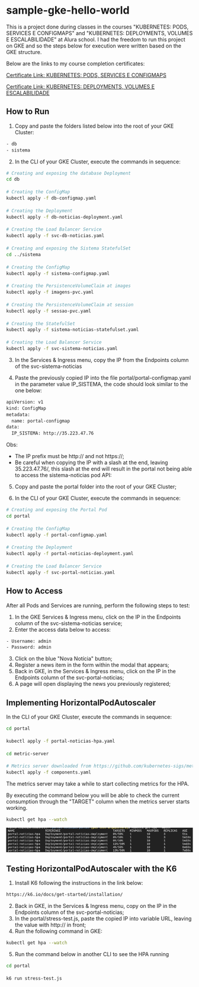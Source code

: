 # sample-gke-hello-world

This is a project done during classes in the courses "KUBERNETES: PODS, SERVICES E CONFIGMAPS" and "KUBERNETES: DEPLOYMENTS, VOLUMES E ESCALABILIDADE" at Alura school.
I had the freedom to run this project on GKE and so the steps below for execution were written based on the GKE structure.

Below are the links to my course completion certificates:

[Certificate Link: KUBERNETES: PODS, SERVICES E CONFIGMAPS](https://cursos.alura.com.br/user/victorts1991/course/kubernetes-pods-services-configmap/certificate)

[Certificate Link: KUBERNETES: DEPLOYMENTS, VOLUMES E ESCALABILIDADE](https://cursos.alura.com.br/user/victorts1991/course/kubernetes-deployments-volumes-escalabilidade/certificate)

## How to Run

1. Copy and paste the folders listed below into the root of your GKE Cluster:
```sh
- db
- sistema
```

2. In the CLI of your GKE Cluster, execute the commands in sequence:
```sh
# Creating and exposing the database Deployment
cd db

# Creating the ConfigMap
kubectl apply -f db-configmap.yaml

# Creating the Deployment
kubectl apply -f db-noticias-deployment.yaml

# Creating the Load Balancer Service
kubectl apply -f svc-db-noticias.yaml

# Creating and exposing the Sistema StatefulSet
cd ../sistema

# Creating the ConfigMap
kubectl apply -f sistema-configmap.yaml

# Creating the PersistenceVolumeClaim at images
kubectl apply -f imagens-pvc.yaml

# Creating the PersistenceVolumeClaim at session
kubectl apply -f sessao-pvc.yaml

# Creating the StatefulSet
kubectl apply -f sistema-noticias-statefulset.yaml

# Creating the Load Balancer Service
kubectl apply -f svc-sistema-noticias.yaml
```

3. In the Services & Ingress menu, copy the IP from the Endpoints column of the svc-sistema-noticias

4. Paste the previously copied IP into the file portal/portal-configmap.yaml in the parameter value IP_SISTEMA, the code should look similar to the one below:
```sh
apiVersion: v1
kind: ConfigMap
metadata:
  name: portal-configmap
data:
  IP_SISTEMA: http://35.223.47.76
```

Obs: 
  - The IP prefix must be http:// and not https://;
  - Be careful when copying the IP with a slash at the end, leaving 35.223.47.76/, this slash at the end will result in the portal not being able to access the sistema-noticias pod API:

5. Copy and paste the portal folder into the root of your GKE Cluster;

6. In the CLI of your GKE Cluster, execute the commands in sequence:
```sh
# Creating and exposing the Portal Pod
cd portal

# Creating the ConfigMap
kubectl apply -f portal-configmap.yaml

# Creating the Deployment
kubectl apply -f portal-noticias-deployment.yaml

# Creating the Load Balancer Service
kubectl apply -f svc-portal-noticias.yaml
```

## How to Access

After all Pods and Services are running, perform the following steps to test:

1. In the GKE Services & Ingress menu, click on the IP in the Endpoints column of the svc-sistema-noticias service;
2. Enter the access data below to access:
```sh
- Username: admin
- Password: admin
```

3. Click on the blue "Nova Notícia" button;
4. Register a news item in the form within the modal that appears;
5. Back in GKE, in the Services & Ingress menu, click on the IP in the Endpoints column of the svc-portal-noticias;
6. A page will open displaying the news you previously registered;

## Implementing HorizontalPodAutoscaler

In the CLI of your GKE Cluster, execute the commands in sequence:
```sh
cd portal

kubectl apply -f portal-noticias-hpa.yaml

cd metric-server

# Metrics server downloaded from https://github.com/kubernetes-sigs/metrics-server/releases/latest/download/components.yaml
kubectl apply -f components.yaml
```

The metrics server may take a while to start collecting metrics for the HPA.

By executing the command below you will be able to check the current consumption through the "TARGET" column when the metrics server starts working.
```sh
kubectl get hpa --watch
```

![Print](print.png)

## Testing HorizontalPodAutoscaler with the K6

1. Install K6 following the instructions in the link below:
```sh
https://k6.io/docs/get-started/installation/
```

2. Back in GKE, in the Services & Ingress menu, copy on the IP in the Endpoints column of the svc-portal-noticias;
3. In the portal/stress-test.js, paste the copied IP into variable URL, leaving the value with http:// in front;
4. Run the following command in GKE:
```sh
kubectl get hpa --watch
```

5. Run the command below in another CLI to see the HPA running
```sh
cd portal

k6 run stress-test.js
``` 
